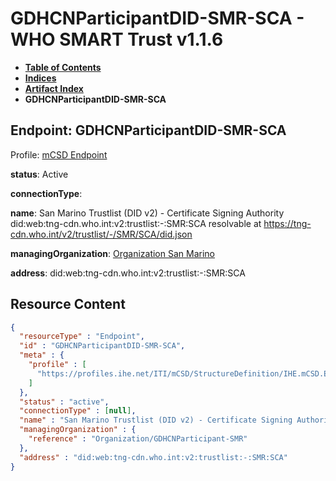 # GDHCNParticipantDID-SMR-SCA - WHO SMART Trust v1.1.6

* [**Table of Contents**](toc.md)
* [**Indices**](indices.md)
* [**Artifact Index**](artifacts.md)
* **GDHCNParticipantDID-SMR-SCA**

## Endpoint: GDHCNParticipantDID-SMR-SCA

Profile: [mCSD Endpoint](https://profiles.ihe.net/ITI/mCSD/4.0.0/StructureDefinition-IHE.mCSD.Endpoint.html)

**status**: Active

**connectionType**: 

**name**: San Marino Trustlist (DID v2) - Certificate Signing Authority did:web:tng-cdn.who.int:v2:trustlist:-:SMR:SCA resolvable at https://tng-cdn.who.int/v2/trustlist/-/SMR/SCA/did.json

**managingOrganization**: [Organization San Marino](Organization-GDHCNParticipant-SMR.md)

**address**: did:web:tng-cdn.who.int:v2:trustlist:-:SMR:SCA



## Resource Content

```json
{
  "resourceType" : "Endpoint",
  "id" : "GDHCNParticipantDID-SMR-SCA",
  "meta" : {
    "profile" : [
      "https://profiles.ihe.net/ITI/mCSD/StructureDefinition/IHE.mCSD.Endpoint"
    ]
  },
  "status" : "active",
  "connectionType" : [null],
  "name" : "San Marino Trustlist (DID v2) - Certificate Signing Authority\ndid:web:tng-cdn.who.int:v2:trustlist:-:SMR:SCA\nresolvable at https://tng-cdn.who.int/v2/trustlist/-/SMR/SCA/did.json",
  "managingOrganization" : {
    "reference" : "Organization/GDHCNParticipant-SMR"
  },
  "address" : "did:web:tng-cdn.who.int:v2:trustlist:-:SMR:SCA"
}

```
